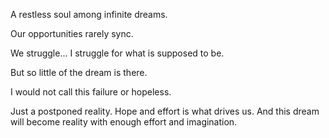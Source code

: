 A restless soul among infinite dreams.

Our opportunities rarely sync.

We struggle... I struggle for what is supposed to be.

But so little of the dream is there.

I would not call this failure or hopeless.

Just a postponed reality. Hope and effort is what drives us. And this dream will become reality with enough effort and imagination.
